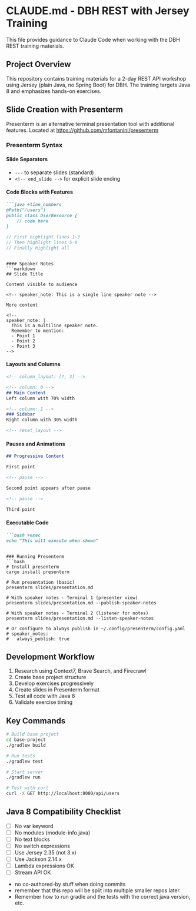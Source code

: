 # CLAUDE.md - DBH REST with Jersey Training

This file provides guidance to Claude Code when working with the DBH REST training materials.

## Project Overview

This repository contains training materials for a 2-day REST API workshop using Jersey (plain Java, no Spring Boot) for DBH. The training targets Java 8 and emphasizes hands-on exercises.

## Slide Creation with Presenterm

Presenterm is an alternative terminal presentation tool with additional features. Located at https://github.com/mfontanini/presenterm

### Presenterm Syntax

#### Slide Separators
- `---` to separate slides (standard)
- `<!-- end_slide -->` for explicit slide ending

#### Code Blocks with Features
```markdown
```java +line_numbers
@Path("/users")
public class UserResource {
    // code here
}
```

```java {1-3|5-8|all}  // Dynamic line highlighting
// First highlight lines 1-3
// Then highlight lines 5-8
// Finally highlight all
```
```

#### Speaker Notes
```markdown
## Slide Title

Content visible to audience

<!-- speaker_note: This is a single line speaker note -->

More content

<!-- 
speaker_note: |
  This is a multiline speaker note.
  Remember to mention:
  - Point 1
  - Point 2
  - Point 3
-->
```

#### Layouts and Columns
```markdown
<!-- column_layout: [7, 3] -->

<!-- column: 0 -->
## Main Content
Left column with 70% width

<!-- column: 1 -->
### Sidebar
Right column with 30% width

<!-- reset_layout -->
```

#### Pauses and Animations
```markdown
## Progressive Content

First point

<!-- pause -->

Second point appears after pause

<!-- pause -->

Third point
```

#### Executable Code
```markdown
```bash +exec
echo "This will execute when shown"
```
```

### Running Presenterm
```bash
# Install presenterm
cargo install presenterm

# Run presentation (basic)
presenterm slides/presentation.md

# With speaker notes - Terminal 1 (presenter view)
presenterm slides/presentation.md --publish-speaker-notes

# With speaker notes - Terminal 2 (listener for notes)
presenterm slides/presentation.md --listen-speaker-notes

# Or configure to always publish in ~/.config/presenterm/config.yaml
# speaker_notes:
#   always_publish: true
```

## Development Workflow

1. Research using Context7, Brave Search, and Firecrawl
2. Create base project structure
3. Develop exercises progressively
4. Create slides in Presenterm format
5. Test all code with Java 8
6. Validate exercise timing

## Key Commands

```bash
# Build base project
cd base-project
./gradlew build

# Run tests
./gradlew test

# Start server
./gradlew run

# Test with curl
curl -X GET http://localhost:8080/api/users
```

## Java 8 Compatibility Checklist

- [ ] No var keyword
- [ ] No modules (module-info.java)
- [ ] No text blocks
- [ ] No switch expressions
- [ ] Use Jersey 2.35 (not 3.x)
- [ ] Use Jackson 2.14.x
- [ ] Lambda expressions OK
- [ ] Stream API OK
- no co-authored-by stuff when doing commits
- remember that this repo will be split into multiple smaller repos later.
- Remember how to run gradle and the tests with the correct java version, etc.